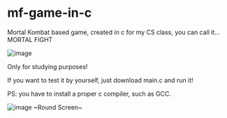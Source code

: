 # mf-game-in-c
Mortal Kombat based game, created in c for my CS class, you can call it... MORTAL FIGHT

![image](https://user-images.githubusercontent.com/61706973/228826515-bee7c53a-acfb-49d3-8c0a-cf68b9a6397a.png)

Only for studying purposes!

If you want to test it by yourself, just download main.c and run it!

PS: you have to install a proper c compiler, such as GCC.

![image](https://user-images.githubusercontent.com/61706973/228827375-81b4c257-5e68-46d6-bf6f-693525d81947.png)
~Round Screen~

    
